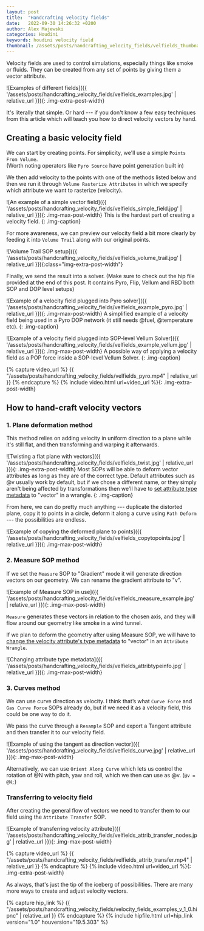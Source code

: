 ```yaml
---
layout: post
title:  "Handcrafting velocity fields"
date:   2022-09-30 14:26:32 +0200
author: Alex Majewski
categories: Houdini
keywords: houdini velocity field
thumbnail: /assets/posts/handcrafting_velocity_fields/velfields_thumbnail.jpg
---
```

Velocity fields are used to control simulations, especially things like smoke or fluids. They can be created from any set of points by giving them a vector attribute.

![Examples of different fields]({{ '/assets/posts/handcrafting_velocity_fields/velfields_examples.jpg' | relative_url }}){: .img-extra-post-width}

It's literally that simple. Or hard --- if you don't know a few easy techniques from this article which will teach you how to direct velocity vectors by hand.



## Creating a basic velocity field
We can start by creating points. For simplicity, we'll use a simple `Points From Volume`.<br>
(Worth noting operators like `Pyro Source` have point generation built in)

We then add velocity to the points with one of the methods listed below and then we run it through `Volume Rasterize Attributes` in which we specify which attribute we want to rasterize (velocity).

![An example of a simple vector field]({{ '/assets/posts/handcrafting_velocity_fields/velfields_simple_field.jpg' | relative_url }}){: .img-max-post-width}
This is the hardest part of creating a velocity field.
{: .img-caption}

For more awareness, we can preview our velocity field a bit more clearly by feeding it into `Volume Trail` along with our original points.

![Volume Trail SOP setup]({{ '/assets/posts/handcrafting_velocity_fields/velfields_volume_trail.jpg' | relative_url }}){:class="img-extra-post-width"}

Finally, we send the result into a solver. (Make sure to check out the hip file provided at the end of this post. It contains Pyro, Flip, Vellum and RBD both SOP and DOP level setups)

![Example of a velocity field plugged into Pyro solver]({{ '/assets/posts/handcrafting_velocity_fields/velfields_example_pyro.jpg' | relative_url }}){: .img-max-post-width}
A simplified example of a velocity field being used in a Pyro DOP network (it still needs @fuel, @temperature etc).
{: .img-caption}

![Example of a velocity field plugged into SOP-level Vellum Solver]({{ '/assets/posts/handcrafting_velocity_fields/velfields_example_vellum.jpg' | relative_url }}){: .img-max-post-width}
A possible way of applying a velocity field as a POP force inside a SOP-level Vellum Solver.
{: .img-caption}

{% capture video_url %}
  {{ "/assets/posts/handcrafting_velocity_fields/velfields_pyro.mp4" | relative_url }}
{% endcapture %}
{% include video.html url=video_url %}{: .img-extra-post-width}

## How to hand-craft velocity vectors

### 1. Plane deformation method
This method relies on adding velocity in uniform direction to a plane while it's still flat, and then transforming and warping it afterwards.

![Twisting a flat plane with vectors]({{ '/assets/posts/handcrafting_velocity_fields/velfields_twist.jpg' | relative_url }}){: .img-extra-post-width}
Most SOPs will be able to deform vector attributes as long as they are of the correct type. Default attributes such as @v usually work by default, but if we chose a different name, or they simply aren't being affected by transformations then we'll have to [set attribute type metadata](https://www.sidefx.com/docs/houdini/vex/attribtypeinfo_suite) to "vector" in a wrangle.
{: .img-caption}

From here, we can do pretty much anything --- duplicate the distorted plane, copy it to points in a circle, deform it along a curve using `Path Deform` --- the possibilities are endless.

![Example of copying the deformed plane to points]({{ '/assets/posts/handcrafting_velocity_fields/velfields_copytopoints.jpg' | relative_url }}){: .img-max-post-width}

### 2. Measure SOP method
If we set the `Measure` SOP to "Gradient" mode it will generate direction vectors on our geometry. We can rename the gradient attribute to "v".

![Example of Measure SOP in use]({{ '/assets/posts/handcrafting_velocity_fields/velfields_measure_example.jpg' | relative_url }}){: .img-max-post-width}

`Measure` generates these vectors in relation to the chosen axis, and they will flow around our geometry like smoke in a wind tunnel.


If we plan to deform the geometry after using Measure SOP, we will have to [change the velocity attribute's type metadata](https://www.sidefx.com/docs/houdini/vex/attribtypeinfo_suite) to "vector" in an `Attribute Wrangle`.

![Changing attribute type metadata]({{ '/assets/posts/handcrafting_velocity_fields/velfields_attribtypeinfo.jpg' | relative_url }}){: .img-max-post-width}

### 3. Curves method
We can use curve direction as velocity. I think that’s what `Curve Force` and `Gas Curve Force` SOPs already do, but if we need it as a velocity field, this could be one way to do it.

We pass the curve through a `Resample` SOP and export a Tangent attribute and then transfer it to our velocity field.

![Example of using the tangent as direction vector]({{ '/assets/posts/handcrafting_velocity_fields/velfields_curve.jpg' | relative_url }}){: .img-max-post-width}

Alternatively, we can use `Orient Along Curve` which lets us control the rotation of @N with pitch, yaw and roll, which we then can use as @v. (`@v = @N;`)

### Transferring to velocity field

After creating the general flow of vectors we need to transfer them to our field using the `Attribute Transfer` SOP.

![Example of transferring velocity attribute]({{ '/assets/posts/handcrafting_velocity_fields/velfields_attrib_transfer_nodes.jpg' | relative_url }}){: .img-max-post-width}

{% capture video_url %}
  {{ "/assets/posts/handcrafting_velocity_fields/velfields_attrib_transfer.mp4" | relative_url }}
{% endcapture %}
{% include video.html url=video_url %}{: .img-extra-post-width}

As always, that's just the tip of the iceberg of possibilities. There are many more ways to create and adjust velocity vectors.

{% capture hip_link %}
  {{ "/assets/posts/handcrafting_velocity_fields/velocity_fields_examples_v_1_0.hipnc" | relative_url }}
{% endcapture %}
{% include hipfile.html url=hip_link version="1.0" houversion="19.5.303" %}
